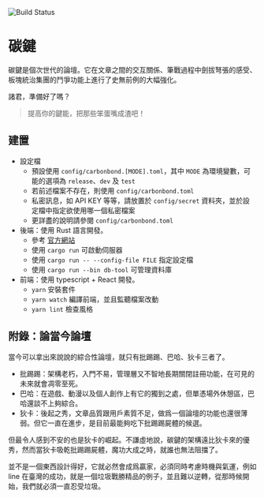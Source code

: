 ![Build Status](https://travis-ci.org/carbon-bond/carbonbond.svg?branch=master)

# 碳鍵
碳鍵是個次世代的論壇。它在文章之間的交互關係、筆戰過程中劍拔弩張的感受、板塊統治集團的鬥爭功能上進行了史無前例的大幅強化。

諸君，準備好了嗎？

> 提高你的鍵能，把那些笨蛋嘴成渣吧！

## 建置
- 設定檔
    + 預設使用 `config/carbonbond.[MODE].toml`，其中 `MODE` 為環境變數，可能的選項為 `release`、`dev` 及 `test`
    + 若前述檔案不存在，則使用 `config/carbonbond.toml`
    + 私密訊息，如 API KEY 等等，請放置於 `config/secret` 資料夾，並於設定檔中指定欲使用哪一個私密檔案 
    + 更詳盡的說明請參閱 `config/carbonbond.toml`
- 後端：使用 Rust 語言開發。
    + 參考 [官方網站](https://www.rust-lang.org/tools/install)
    + 使用 `cargo run` 可啟動伺服器
    + 使用 `cargo run -- --config-file FILE` 指定設定檔
    + 使用 `cargo run --bin db-tool` 可管理資料庫
- 前端：使用 typescript + React 開發。
    + `yarn` 安裝套件
    + `yarn watch` 編譯前端，並且監聽檔案改動
    + `yarn lint` 檢查風格


## 附錄：論當今論壇

當今可以拿出來說說的綜合性論壇，就只有批踢踢、巴哈、狄卡三者了。

- 批踢踢：架構老朽，入門不易，管理層又不智地長期關閉註冊功能，在可見的未來就會凋零至死。
- 巴哈：在遊戲、動漫以及個人創作上有它的獨到之處，但單憑場外休憩區，巴哈還談不上夠綜合。
- 狄卡：後起之秀，文章品質跟用戶素質不足，做爲一個論壇的功能也還很薄弱。但它一直在進步，是目前最能夠吃下批踢踢屍體的候選。

但最令人感到不安的也是狄卡的崛起。不謙虛地說，碳鍵的架構遠比狄卡來的優秀，然而當狄卡吸乾批踢踢屍體，魔功大成之時，就誰也無法阻擋了。

並不是一個東西設計得好，它就必然會成爲贏家，必須同時考慮時機與氣運，例如 line 在臺灣的成功，就是一個垃圾戰勝精品的例子，並且難以逆轉，從那時候開始，我們就必須一直忍受垃圾。